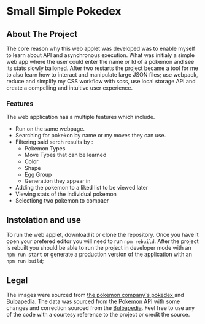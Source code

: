 # Small Simple Pokedex
## About The Project
The core reason why this web applet was developed was to enable myself to learn about API and asynchronous execution. What was initialy a simple web app where the user could enter the name or Id of a pokemon and see its stats slowly balloned. After two restarts the project became a tool for me to also learn how to interact and manipulate large JSON files; use webpack, reduce and simplify my CSS workflow with scss, use local storage API and create a compelling and intuitive user experience.  

### Features
The web application has a multiple features which include.
- Run on the same webpage.
- Searching for pokekon by name or my moves they can use.
- Filtering said serch results by :
	- Pokemon Types
	- Move Types that can be learned
	- Color
	- Shape
	- Egg Group
	- Generation they appear in
- Adding the  pokemon to a liked list to be viewed later
- Viewing stats of the individual pokemon
- Selectiong two pokemon to compaer


## Instolation and use
To run the web applet, download it or clone the repository.
Once you have it open your prefered editor you will need to run `npm rebuild`.
After the project is rebuilt you should be able to run  the project in developer mode with an `npm run start` or generate a production version of the application with an `npm run build`;

## Legal
The images were sourced from [the pokemon company`s pokedex ](https://www.pokemon.com/us/pokedex/ "the pokemon company's pokedex website") and [Bulbapedia](https://bulbapedia.bulbagarden.net/wiki/List_of_Pok%C3%A9mon_by_National_Pok%C3%A9dex_number "Bulbapedia"). The data was sourced from the [Pokemon API](https://pokeapi.co/ "Pokemon API") with some changes and correction sourced from the [Bulbapedia](https://bulbapedia.bulbagarden.net/wiki/List_of_Pok%C3%A9mon_by_National_Pok%C3%A9dex_number "Bulbapedia").
Feel free to use any of the code with a courtesy reference to the project or credit the source.
